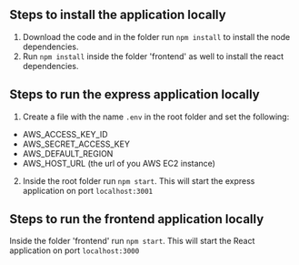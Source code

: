 ## Steps to install the application locally

1. Download the code and in the folder run `npm install` to install the node dependencies.
2. Run `npm install` inside the folder 'frontend' as well to install the react dependencies.

## Steps to run the express application locally

1. Create a file with the name `.env` in the root folder and set the following:

- AWS_ACCESS_KEY_ID
- AWS_SECRET_ACCESS_KEY
- AWS_DEFAULT_REGION
- AWS_HOST_URL (the url of you AWS EC2 instance)

2. Inside the root folder run `npm start`.
   This will start the express application on port `localhost:3001`

## Steps to run the frontend application locally

Inside the folder 'frontend' run `npm start`.
This will start the React application on port `localhost:3000`

